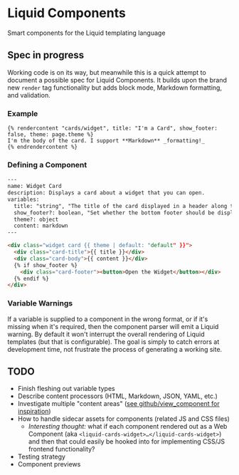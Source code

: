 # Liquid Components
Smart components for the Liquid templating language

## Spec in progress

Working code is on its way, but meanwhile this is a quick attempt to document a possible spec for Liquid Components. It builds upon the brand new `render` tag functionality but adds block mode, Markdown formatting, and validation.

### Example

```liquid
{% rendercontent "cards/widget", title: "I'm a Card", show_footer: false, theme: page.theme %}
I'm the body of the card. I support **Markdown** _formatting!_
{% endrendercontent %}
```

### Defining a Component

```html
---
name: Widget Card
description: Displays a card about a widget that you can open.
variables:
  title: "string", "The title of the card displayed in a header along the top."
  show_footer?: boolean, "Set whether the bottom footer should be displayed."
  theme?: object
  content: markdown
---

<div class="widget card {{ theme | default: "default" }}">
  <div class="card-title">{{ title }}</div>
  <div class="card-body">{{ content }}</div>
  {% if show_footer %}
    <div class="card-footer"><button>Open the Widget</button></div>
  {% endif %}
</div>
```

### Variable Warnings

If a variable is supplied to a component in the wrong format, or if it's missing when it's required, then the component parser will emit a Liquid warning. By default it won't interrupt the overall rendering of Liquid templates (but that is configurable). The goal is simply to catch errors at development time, not frustrate the process of generating a working site.

## TODO

* Finish fleshing out variable types
* Describe content processors (HTML, Markdown, JSON, YAML, etc.)
* Investigate multiple "content areas" ([see github/view_component for inspiration](https://github.com/github/view_component/blob/master/README.md#content-areas))
* How to handle sidecar assets for components (related JS and CSS files)
  * _Interesting thought:_ what if each component rendered out as a Web Component (aka `<liquid-cards-widget>…</liquid-cards-widget>`) and then that could easily be hooked into for implementing CSS/JS frontend functionality?
* Testing strategy
* Component previews
